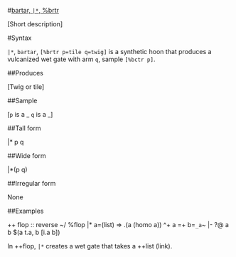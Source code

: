#[bartar, `|*`, %brtr](#brtr)

[Short description]

#Syntax

`|*`, `bartar`, `[%brtr p=tile q=twig]` is a synthetic hoon that
produces a vulcanized wet gate with arm `q`, sample `[%bctr p]`.

##Produces

[Twig or tile]

##Sample

[`p` is a _
`q` is a _]

##Tall form

|*  p
    q

##Wide form

|*(p q)

##Irregular form

None

##Examples

++  flop                                                ::  reverse
      ~/  %flop
      |*  a=(list)
      =>  .(a (homo a))
      ^+  a
      =+  b=`_a`~
      |-
      ?@  a
        b
      $(a t.a, b [i.a b])

In ++flop, `|*` creates a wet gate that takes a ++list (link).

